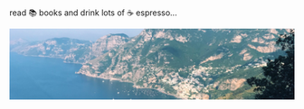 read 📚 books and drink lots of ☕ espresso...

 ![amalfi coast 2018](https://raw.githubusercontent.com/JWDobken/JWDobken/master/0.jpg)
